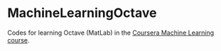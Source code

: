 # MachineLearningOctave
Codes for learning Octave (MatLab) in the [Coursera Machine Learning course](https://www.coursera.org/learn/machine-learning/home/welcome). 
